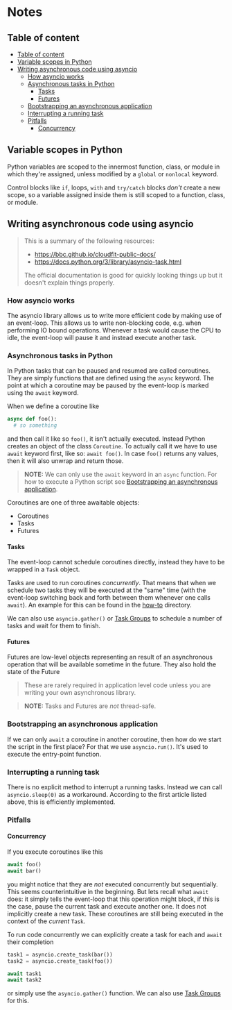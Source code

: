 # Notes

## Table of content

- [Table of content](#table-of-content)
- [Variable scopes in Python](#variable-scopes-in-python)
- [Writing asynchronous code using asyncio](#writing-asynchronous-code-using-asyncio)
  - [How asyncio works](#how-asyncio-works)
  - [Asynchronous tasks in Python](#asynchronous-tasks-in-python)
    - [Tasks](#tasks)
    - [Futures](#futures)
  - [Bootstrapping an asynchronous application](#bootstrapping-an-asynchronous-application)
  - [Interrupting a running task](#interrupting-a-running-task)
  - [Pitfalls](#pitfalls)
    - [Concurrency](#concurrency)

## Variable scopes in Python

Python variables are scoped to the innermost function, class, or module in
which they're assigned, unless modified by a `global` or `nonlocal` keyword.

Control blocks like `if`, loops, `with` and `try/catch` blocks _don't_ create a 
new scope, so a variable assigned inside them is still scoped to a function, 
class, or module.

## Writing asynchronous code using asyncio

> This is a summary of the following resources:
>
> - https://bbc.github.io/cloudfit-public-docs/
> - https://docs.python.org/3/library/asyncio-task.html
>
> The official documentation is good for quickly looking things up but it 
> doesn't explain things properly.

### How asyncio works

The asyncio library allows us to write more efficient code by making use of an 
event-loop. This allows us to write non-blocking code, e.g. when performing IO 
bound operations. Whenever a task would cause the CPU to idle, the event-loop 
will pause it and instead execute another task.

### Asynchronous tasks in Python

In Python tasks that can be paused and resumed are called coroutines. They are 
simply functions that are defined using the `async` keyword. The point at which 
a coroutine may be paused by the event-loop is marked using the `await` 
keyword.

When we define a coroutine like 

```python
async def foo():
  # so something
```

and then call it like so `foo()`, it isn't actually executed. Instead Python 
creates an object of the class `Coroutine`. To actually call it we have to use 
`await` keyword first, like so: `await foo()`. In case `foo()` returns any 
values, then it will also unwrap and return those. 

> **NOTE:**  We can only use the `await` keyword in an `async` function. For 
> how to execute a Python script see [Bootstrapping an asynchronous application](#bootstrapping-an-asynchronous-application).

Coroutines are one of three awaitable objects:

- Coroutines
- Tasks
- Futures

#### Tasks

The event-loop cannot schedule coroutines directly, instead they have to be 
wrapped in a `Task` object. 

Tasks are used to run coroutines _concurrently_. That means that when we 
schedule two tasks they will be executed at the "same" time (with the 
event-loop switching back and forth between them whenever one calls `await`). 
An example for this can be found in the [how-to](how-to/async-await.py) 
directory.

We can also use `asyncio.gather()` or 
[Task Groups](https://docs.python.org/3/library/asyncio-task.html#task-groups) 
to schedule a number of tasks and wait for them to finish.

#### Futures

Futures are low-level objects representing an result of an asynchronous 
operation that will be available sometime in the future. They also hold the 
state of the Future

> These are rarely required in application level code unless you are writing 
> your own asynchronous library.

> **NOTE:** Tasks and Futures are _not_ thread-safe.

### Bootstrapping an asynchronous application

If we can only `await` a coroutine in another coroutine, then how do we start 
the script in the first place? For that we use `asyncio.run()`. It's used to 
execute the entry-point function.

### Interrupting a running task

There is no explicit method to interrupt a running tasks. Instead we can call `asyncio.sleep(0)` as a workaround. According to the first article listed above, this is efficiently implemented.

### Pitfalls

#### Concurrency

If you execute coroutines like this

```py
await foo()
await bar()
```

you might notice that they are *not* executed concurrently but sequentially. 
This seems counterintuitive in the beginning. But lets recall what `await` 
does: it simply tells the event-loop that this operation might block, if this 
is the case, pause the current task and execute another one. It does not 
implicitly create a new task. These coroutines are still being executed in the context of the *current* `Task`.

To run code concurrently we can explicitly create a task for each and `await` their completion

```py
task1 = asyncio.create_task(bar())
task2 = asyncio.create_task(foo())

await task1
await task2
```

or simply use the `asyncio.gather()` function. We can also use 
[Task Groups](https://docs.python.org/3/library/asyncio-task.html#asyncio.TaskGroup) 
for this.
